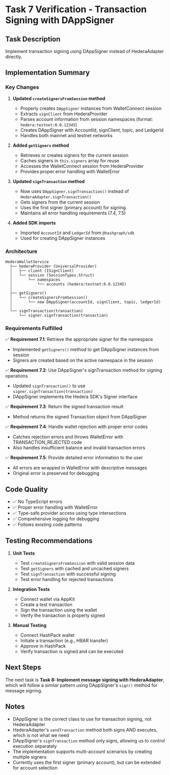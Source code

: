 # Task 7 Verification - Transaction Signing with DAppSigner

## Task Description
Implement transaction signing using DAppSigner instead of HederaAdapter directly.

## Implementation Summary

### Key Changes

1. **Updated `createSignersFromSession` method**
   - Properly creates `DAppSigner` instances from WalletConnect session
   - Extracts `signClient` from HederaProvider
   - Parses account information from session namespaces (format: `hedera:testnet:0.0.12345`)
   - Creates DAppSigner with AccountId, signClient, topic, and LedgerId
   - Handles both mainnet and testnet networks

2. **Added `getSigners` method**
   - Retrieves or creates signers for the current session
   - Caches signers in `this.signers` array for reuse
   - Accesses the WalletConnect session from HederaProvider
   - Provides proper error handling with WalletError

3. **Updated `signTransaction` method**
   - Now uses `DAppSigner.signTransaction()` instead of `HederaAdapter.signTransaction()`
   - Gets signers from the current session
   - Uses the first signer (primary account) for signing
   - Maintains all error handling requirements (7.4, 7.5)

4. **Added SDK imports**
   - Imported `AccountId` and `LedgerId` from `@hashgraph/sdk`
   - Used for creating DAppSigner instances

### Architecture

```
HederaWalletService
  ├── hederaProvider (UniversalProvider)
  │   ├── client (ISignClient)
  │   └── session (SessionTypes.Struct)
  │       └── namespaces
  │           └── accounts (hedera:testnet:0.0.12345)
  │
  ├── getSigners()
  │   └── createSignersFromSession()
  │       └── new DAppSigner(accountId, signClient, topic, ledgerId)
  │
  └── signTransaction(transaction)
      └── signer.signTransaction(transaction)
```

### Requirements Fulfilled

✅ **Requirement 7.1**: Retrieve the appropriate signer for the namespace
- Implemented `getSigners()` method to get DAppSigner instances from session
- Signers are created based on the active namespace in the session

✅ **Requirement 7.2**: Use DAppSigner's signTransaction method for signing operations
- Updated `signTransaction()` to use `signer.signTransaction(transaction)`
- DAppSigner implements the Hedera SDK's Signer interface

✅ **Requirement 7.3**: Return the signed transaction result
- Method returns the signed Transaction object from DAppSigner

✅ **Requirement 7.4**: Handle wallet rejection with proper error codes
- Catches rejection errors and throws WalletError with TRANSACTION_REJECTED code
- Also handles insufficient balance and invalid transaction errors

✅ **Requirement 7.5**: Provide detailed error information to the user
- All errors are wrapped in WalletError with descriptive messages
- Original error is preserved for debugging

## Code Quality

- ✅ No TypeScript errors
- ✅ Proper error handling with WalletError
- ✅ Type-safe provider access using type intersections
- ✅ Comprehensive logging for debugging
- ✅ Follows existing code patterns

## Testing Recommendations

1. **Unit Tests**
   - Test `createSignersFromSession` with valid session data
   - Test `getSigners` with cached and uncached signers
   - Test `signTransaction` with successful signing
   - Test error handling for rejected transactions

2. **Integration Tests**
   - Connect wallet via AppKit
   - Create a test transaction
   - Sign the transaction using the wallet
   - Verify the transaction is properly signed

3. **Manual Testing**
   - Connect HashPack wallet
   - Initiate a transaction (e.g., HBAR transfer)
   - Approve in HashPack
   - Verify transaction is signed and can be executed

## Next Steps

The next task is **Task 8: Implement message signing with HederaAdapter**, which will follow a similar pattern using DAppSigner's `sign()` method for message signing.

## Notes

- DAppSigner is the correct class to use for transaction signing, not HederaAdapter
- HederaAdapter's `sendTransaction` method both signs AND executes, which is not what we need
- DAppSigner's `signTransaction` method only signs, allowing us to control execution separately
- The implementation supports multi-account scenarios by creating multiple signers
- Currently uses the first signer (primary account), but can be extended for account selection
